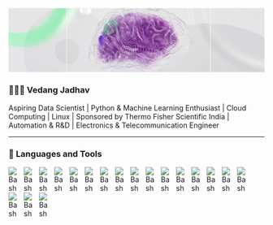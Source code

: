 ![MasterHead](https://github.com/vedangjadhav88/vedangjadhav88/blob/main/brain2.jpg)
### 🧑🏻‍💻 Vedang Jadhav

Aspiring Data Scientist | Python & Machine Learning Enthusiast | Cloud Computing | Linux | Sponsored by Thermo Fisher Scientific India | Automation & R&D | Electronics & Telecommunication Engineer

---

### 🧰 Languages and Tools


<img align="left" alt="Bash" width="20px" style="padding-right:10px;" src="https://cdn.jsdelivr.net/gh/devicons/devicon@latest/icons/python/python-original.svg" />
<img align="left" alt="Bash" width="20px" style="padding-right:10px;" src="https://cdn.jsdelivr.net/gh/devicons/devicon@latest/icons/javascript/javascript-original.svg" />
<img align="left" alt="Bash" width="20px" style="padding-right:10px;" src="https://cdn.jsdelivr.net/gh/devicons/devicon@latest/icons/r/r-original.svg" />
<img align="left" alt="Bash" width="20px" style="padding-right:10px;" src="https://cdn.jsdelivr.net/gh/devicons/devicon@latest/icons/html5/html5-original.svg" />
<img align="left" alt="Bash" width="20px" style="padding-right:10px;" src="https://cdn.jsdelivr.net/gh/devicons/devicon@latest/icons/css3/css3-original.svg" />
<img align="left" alt="Bash" width="20px" style="padding-right:10px;" src="https://cdn.jsdelivr.net/gh/devicons/devicon@latest/icons/linux/linux-original.svg" />
<img align="left" alt="Bash" width="20px" style="padding-right:10px;" src="https://cdn.jsdelivr.net/gh/devicons/devicon@latest/icons/bash/bash-original.svg" />
<img align="left" alt="Bash" width="20px" style="padding-right:10px;" src="https://cdn.jsdelivr.net/gh/devicons/devicon@latest/icons/amazonwebservices/amazonwebservices-plain-wordmark.svg" />
<img align="left" alt="Bash" width="20px" style="padding-right:10px;" src="https://cdn.jsdelivr.net/gh/devicons/devicon@latest/icons/mysql/mysql-original-wordmark.svg" />
<img align="left" alt="Bash" width="20px" style="padding-right:10px;" src="https://cdn.jsdelivr.net/gh/devicons/devicon@latest/icons/mongodb/mongodb-original.svg" />
<img align="left" alt="Bash" width="20px" style="padding-right:10px;" src="https://cdn.jsdelivr.net/gh/devicons/devicon@latest/icons/pandas/pandas-original.svg" />
<img align="left" alt="Bash" width="20px" style="padding-right:10px;" src="https://cdn.jsdelivr.net/gh/devicons/devicon@latest/icons/numpy/numpy-original.svg" />   
<img align="left" alt="Bash" width="20px" style="padding-right:10px;" src="https://cdn.jsdelivr.net/gh/devicons/devicon@latest/icons/matplotlib/matplotlib-original.svg" />
<img align="left" alt="Bash" width="20px" style="padding-right:10px;" src="https://cdn.jsdelivr.net/gh/devicons/devicon@latest/icons/apachespark/apachespark-original.svg" />          
<img align="left" alt="Bash" width="20px" style="padding-right:10px;" src="https://cdn.jsdelivr.net/gh/devicons/devicon@latest/icons/hadoop/hadoop-original.svg" />
<img align="left" alt="Bash" width="20px" style="padding-right:10px;" src="https://cdn.jsdelivr.net/gh/devicons/devicon@latest/icons/anaconda/anaconda-original.svg" />
<img align="left" alt="Bash" width="20px" style="padding-right:10px;" src="https://cdn.jsdelivr.net/gh/devicons/devicon@latest/icons/jupyter/jupyter-original-wordmark.svg" />
<img align="left" alt="Bash" width="20px" style="padding-right:10px;" src="https://cdn.jsdelivr.net/gh/devicons/devicon@latest/icons/git/git-original.svg" />
<img align="left" alt="Bash" width="20px" style="padding-right:10px;" src="https://cdn.jsdelivr.net/gh/devicons/devicon@latest/icons/github/github-original.svg" />
<link rel="stylesheet" type='text/css' href="https://cdn.jsdelivr.net/gh/devicons/devicon@latest/devicon.min.css" />
          
          
<!--<img align="right" alt="original" width="400" src="https://github.com/vedangjadhav88/vedangjadhav88/blob/main/original.gif">-->

<!--
**vedangjadhav88/vedangjadhav88** is a ✨ _special_ ✨ repository because its `README.md` (this file) appears on your GitHub profile.

Here are some ideas to get you started:

- 🔭 I’m currently working on ...
- 🌱 I’m currently learning ...
- 👯 I’m looking to collaborate on ...
- 🤔 I’m looking for help with ...
- 💬 Ask me about ...
- 📫 How to reach me: ...
- 😄 Pronouns: ...
- ⚡ Fun fact: ...
-->

            
            
            
          
          
          
